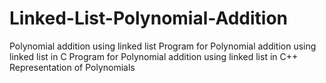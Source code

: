 # Linked-List-Polynomial-Addition
Polynomial addition using linked list Program for Polynomial addition using linked list in C  Program for Polynomial addition using linked list in C++ Representation of Polynomials
